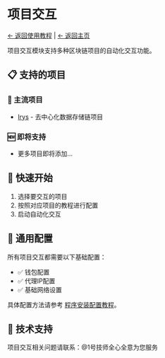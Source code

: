 # 项目交互

[← 返回使用教程](../README.md) | [← 返回主页](../../README.md)

项目交互模块支持多种区块链项目的自动化交互功能。

## 📋 支持的项目

### 🔗 主流项目
- [Irys](irys.md) - 去中心化数据存储链项目

### 🆕 即将支持
- 更多项目即将添加...

## 🚀 快速开始

1. 选择要交互的项目
2. 按照对应项目的教程进行配置
3. 启动自动化交互

## 📝 通用配置

所有项目交互都需要以下基础配置：

- ✅ 钱包配置
- ✅ 代理IP配置
- ✅ 基础网络设置

具体配置方法请参考 [程序安装配置教程](../../installation/README.md)。

## 🔧 技术支持

项目交互相关问题请联系：@1号技师全心全意为您服务